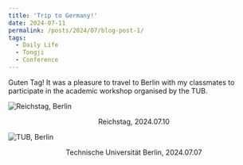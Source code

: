 ```yaml
---
title: 'Trip to Germany!'
date: 2024-07-11
permalink: /posts/2024/07/blog-post-1/
tags:
  - Daily Life
  - Tongji
  - Conference
---
```


Guten Tag! It was a pleasure to travel to Berlin with my classmates to participate in the academic workshop organised by the TUB.

![Reichstag, Berlin](/images/berlin-1.jpg)

<center>Reichstag, 2024.07.10</center>



![TUB, Berlin](/images/berlin-2.jpg)

<center>Technische Universität Berlin, 2024.07.07</center>
